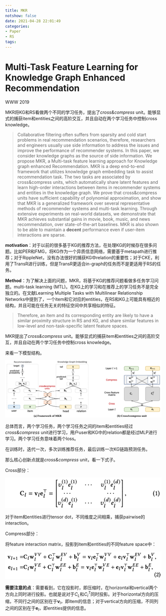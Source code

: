```yaml
---
title: MKR
notshow: false
date: 2021-04-28 22:01:49
categories:
- Paper
- RS
tags:
---
```


# Multi-Task Feature Learning for Knowledge Graph Enhanced Recommendation

WWW 2019

MKR将KG和RS看做两个不同的学习任务，提出了*cross&compress* unit。能够显式的捕获item和entities之间的高阶交互，并且自动在两个学习任务中控制cross knowledge。

<!--more-->

> Collaborative filtering often suffers from sparsity and cold start problems in real recommendation scenarios, therefore, researchers and engineers usually use side information to address the issues and improve the performance of recommender systems. In this paper, we consider knowledge graphs as the source of side information. We propose MKR, a Multi-task feature learning approach for Knowledge graph enhanced Recommendation. MKR is a deep end-to-end framework that utilizes knowledge graph embedding task to assist recommendation task. The two tasks are associated by cross&compress units, which automatically share latent features and learn high-order interactions between items in recommender systems and entities in the knowledge graph. We prove that cross&compress units have sufficient capability of polynomial approximation, and show that MKR is a generalized framework over several representative methods of recommender systems and multi-task learning. Through extensive experiments on real-world datasets, we demonstrate that MKR achieves substantial gains in movie, book, music, and news recommendation, over state-of-the-art baselines. MKR is also shown to be able to maintain a **decent** performance even if user-item interactions are sparse.

**motivation**：对于以前的很多基于KG的推荐方法，在处理KG的时候存在很多问题。比如PER和FMG，将KG作为一个异质信息网络，需要基于metapath进行推荐；对于RippleNet，没有办法很好的捕获KG中relation的重要性；对于CKE，利用了TransR进行训练，但是TransR更适合in-graph的任务而不是更适用于RS的任务。

**Method**：为了解决上面的问题，MKR，将基于KG的推荐问题看做多任务学习问题。multi-task learning (MTL)。在KG上的学习和在推荐上的学习任务不是完全独立的。在文献Learning Multiple Tasks with Multilinear Relationship Networks中提到了，一个item和它对应的entities，在RS和KG上可能具有相近的结构，并且可能在任务无关的特征空间中共享相似的特征。

> Therefore, an item and its corresponding entity are likely to have a similar proximity structure in RS and KG, and share similar features in low-level and non-task-specific latent feature spaces.

MKR提出了*cross&compress* unit。能够显式的捕获item和entities之间的高阶交互，并且自动在两个学习任务中控制cross knowledge。

来看一下模型结构。

![](MKR/image-20210502182518838.png)

总体而言，两个学习任务，两个学习任务之间的item和entities经过*cross&compress* unit进行学习，用户user和KG中的relation都是经过MLP进行学习。两个学习任务意味着两个loss。

在训练时，迭代一次，多次训练推荐任务，最后训练一次KG链路预测任务。

那么核心创新点就是*cross&compress* unit，看一下式子。

Cross部分：

![](MKR/image-20210502182833566.png)

对于item和entities进行tensor dot，不同维度之间相乘，捕获pairwise的interaction。

Compress部分：

将feature interaction matrix，投影到item和entities的不同feature space中：

![](MKR/image-20210502183100668.png)

**需要注意的点**：需要看到，它在投影时，即压缩时，在horizontal和vertical两个方向上同时进行投影。也就是说对于$C_L$和$C_l^T$同时投影。对于horizontal方向的压缩，不同行之间的区别在于$\mathbf{v}_l$，即item的信息；对于vertical方向的压缩，不同列之间的区别在于$\mathbf{e}_l$，即entities提供的信息。

